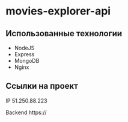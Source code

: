 # movies-explorer-api

## Использованные технологии
* NodeJS 
* Express 
* MongoDB 
* Nginx 

## Ссылки на проект

IP 51.250.88.223

Backend https://

